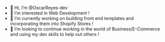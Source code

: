 - 👋 Hi, I’m @OscarReyes-dev
- 👀 I’m interested in Web Development !
- 🌱 I’m currently working on building front end templates and incorporating them into Shopify Stores !
- 💞️ I’m looking to continue working in the world of Business/E-Commerce and using my dev skills to help out others !
